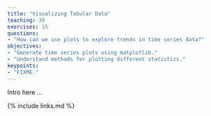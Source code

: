 ```yaml
---
title: "Visualizing Tabular Data"
teaching: 30
exercises: 15
questions:
- "How can we use plots to explore trends in time series data?"
objectives:
- "Generate time series plots using matplotlib."
- "Understand methods for plotting different statistics."
keypoints:
- "FIXME."
---
```


Intro here ...

{% include links.md %}
